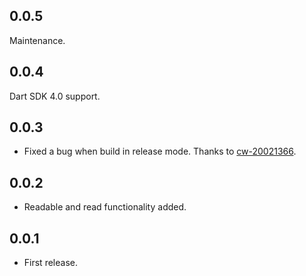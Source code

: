 ## 0.0.5

Maintenance.

## 0.0.4

Dart SDK 4.0 support.

## 0.0.3

* Fixed a bug when build in release mode. Thanks to [cw-20021366](https://github.com/cw-20021366).

## 0.0.2

* Readable and read functionality added.

## 0.0.1

* First release.
